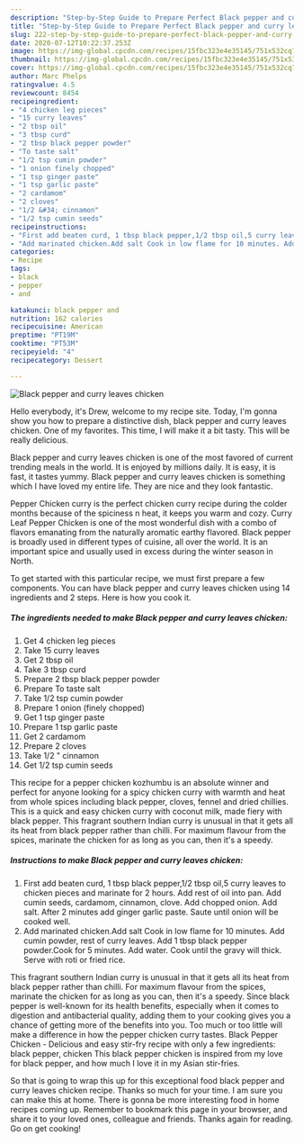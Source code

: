 ```yaml
---
description: "Step-by-Step Guide to Prepare Perfect Black pepper and curry leaves chicken"
title: "Step-by-Step Guide to Prepare Perfect Black pepper and curry leaves chicken"
slug: 222-step-by-step-guide-to-prepare-perfect-black-pepper-and-curry-leaves-chicken
date: 2020-07-12T10:22:37.253Z
image: https://img-global.cpcdn.com/recipes/15fbc323e4e35145/751x532cq70/black-pepper-and-curry-leaves-chicken-recipe-main-photo.jpg
thumbnail: https://img-global.cpcdn.com/recipes/15fbc323e4e35145/751x532cq70/black-pepper-and-curry-leaves-chicken-recipe-main-photo.jpg
cover: https://img-global.cpcdn.com/recipes/15fbc323e4e35145/751x532cq70/black-pepper-and-curry-leaves-chicken-recipe-main-photo.jpg
author: Marc Phelps
ratingvalue: 4.5
reviewcount: 8454
recipeingredient:
- "4 chicken leg pieces"
- "15 curry leaves"
- "2 tbsp oil"
- "3 tbsp curd"
- "2 tbsp black pepper powder"
- "To taste salt"
- "1/2 tsp cumin powder"
- "1 onion finely chopped"
- "1 tsp ginger paste"
- "1 tsp garlic paste"
- "2 cardamom"
- "2 cloves"
- "1/2 &#34; cinnamon"
- "1/2 tsp cumin seeds"
recipeinstructions:
- "First add beaten curd, 1 tbsp black pepper,1/2 tbsp oil,5 curry leaves to chicken pieces and marinate for 2 hours. Add rest of oil into pan. Add cumin seeds, cardamom, cinnamon, clove. Add chopped onion. Add salt. After 2 minutes add ginger garlic paste. Saute until onion will be cooked well."
- "Add marinated chicken.Add salt Cook in low flame for 10 minutes. Add cumin powder, rest of curry leaves. Add 1 tbsp black pepper powder.Cook for 5 minutes. Add water. Cook until the gravy will thick. Serve with roti or fried rice."
categories:
- Recipe
tags:
- black
- pepper
- and

katakunci: black pepper and 
nutrition: 162 calories
recipecuisine: American
preptime: "PT19M"
cooktime: "PT53M"
recipeyield: "4"
recipecategory: Dessert

---
```



![Black pepper and curry leaves chicken](https://img-global.cpcdn.com/recipes/15fbc323e4e35145/751x532cq70/black-pepper-and-curry-leaves-chicken-recipe-main-photo.jpg)

Hello everybody, it's Drew, welcome to my recipe site. Today, I'm gonna show you how to prepare a distinctive dish, black pepper and curry leaves chicken. One of my favorites. This time, I will make it a bit tasty. This will be really delicious.

Black pepper and curry leaves chicken is one of the most favored of current trending meals in the world. It is enjoyed by millions daily. It is easy, it is fast, it tastes yummy. Black pepper and curry leaves chicken is something which I have loved my entire life. They are nice and they look fantastic.

Pepper Chicken curry is the perfect chicken curry recipe during the colder months because of the spiciness n heat, it keeps you warm and cozy. Curry Leaf Pepper Chicken is one of the most wonderful dish with a combo of flavors emanating from the naturally aromatic earthy flavored. Black pepper is broadly used in different types of cuisine, all over the world. It is an important spice and usually used in excess during the winter season in North.


To get started with this particular recipe, we must first prepare a few components. You can have black pepper and curry leaves chicken using 14 ingredients and 2 steps. Here is how you cook it.

<!--inarticleads1-->

##### The ingredients needed to make Black pepper and curry leaves chicken:

1. Get 4 chicken leg pieces
1. Take 15 curry leaves
1. Get 2 tbsp oil
1. Take 3 tbsp curd
1. Prepare 2 tbsp black pepper powder
1. Prepare To taste salt
1. Take 1/2 tsp cumin powder
1. Prepare 1 onion (finely chopped)
1. Get 1 tsp ginger paste
1. Prepare 1 tsp garlic paste
1. Get 2 cardamom
1. Prepare 2 cloves
1. Take 1/2 &#34; cinnamon
1. Get 1/2 tsp cumin seeds


This recipe for a pepper chicken kozhumbu is an absolute winner and perfect for anyone looking for a spicy chicken curry with warmth and heat from whole spices including black pepper, cloves, fennel and dried chillies. This is a quick and easy chicken curry with coconut milk, made fiery with black pepper. This fragrant southern Indian curry is unusual in that it gets all its heat from black pepper rather than chilli. For maximum flavour from the spices, marinate the chicken for as long as you can, then it&#39;s a speedy. 

<!--inarticleads2-->

##### Instructions to make Black pepper and curry leaves chicken:

1. First add beaten curd, 1 tbsp black pepper,1/2 tbsp oil,5 curry leaves to chicken pieces and marinate for 2 hours. Add rest of oil into pan. Add cumin seeds, cardamom, cinnamon, clove. Add chopped onion. Add salt. After 2 minutes add ginger garlic paste. Saute until onion will be cooked well.
1. Add marinated chicken.Add salt Cook in low flame for 10 minutes. Add cumin powder, rest of curry leaves. Add 1 tbsp black pepper powder.Cook for 5 minutes. Add water. Cook until the gravy will thick. Serve with roti or fried rice.


This fragrant southern Indian curry is unusual in that it gets all its heat from black pepper rather than chilli. For maximum flavour from the spices, marinate the chicken for as long as you can, then it&#39;s a speedy. Since black pepper is well-known for its health benefits, especially when it comes to digestion and antibacterial quality, adding them to your cooking gives you a chance of getting more of the benefits into you. Too much or too little will make a difference in how the pepper chicken curry tastes. Black Pepper Chicken - Delicious and easy stir-fry recipe with only a few ingredients: black pepper, chicken This black pepper chicken is inspired from my love for black pepper, and how much I love it in my Asian stir-fries. 

So that is going to wrap this up for this exceptional food black pepper and curry leaves chicken recipe. Thanks so much for your time. I am sure you can make this at home. There is gonna be more interesting food in home recipes coming up. Remember to bookmark this page in your browser, and share it to your loved ones, colleague and friends. Thanks again for reading. Go on get cooking!
